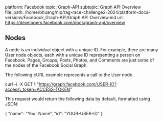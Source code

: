 platform: Facebook
topic: Graph-API
subtopic: Graph API Overview
file_path: /home/bhuang/nlp/rag-race-challenge2-2024/platform-docs-versions/Facebook_Graph-API/Graph API Overview.md
url: https://developers.facebook.com/docs/graph-api/overview

## Nodes

A node is an individual object with a unique ID. For example, there are many User node objects, each with a unique ID representing a person on Facebook. Pages, Groups, Posts, Photos, and Comments are just some of the nodes of the Facebook Social Graph.

The following cURL example represents a call to the User node.

curl -i -X GET \\
  "https://graph.facebook.com/USER-ID?access\_token=ACCESS-TOKEN"

This request would return the following data by default, formatted using JSON:

{
  "name": "Your Name",
  "id": "YOUR-USER-ID"
}